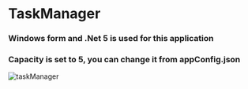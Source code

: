# TaskManager


 ### Windows form and .Net 5 is used for this application
 ### Capacity is set to 5, you can change it from appConfig.json





![taskManager](https://user-images.githubusercontent.com/83535307/149754113-8072668f-d4dc-47b6-97cd-9fa94c75b26a.PNG)
